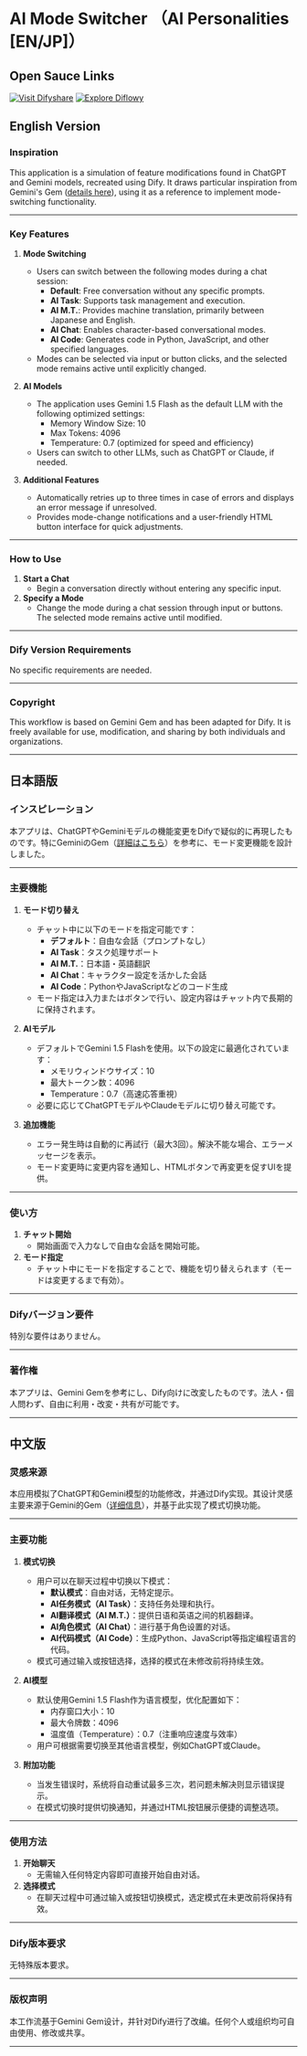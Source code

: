 # AI Mode Switcher （AI Personalities [EN/JP]）

## Open Sauce Links

[![Visit Difyshare](https://img.shields.io/badge/Visit-Difyshare-blue?style=for-the-badge)](https://difyshare.com/flow/6772a34b00331202d768)
[![Explore Diflowy](https://img.shields.io/badge/Explore-Diflowy-green?style=for-the-badge)](https://diflowy.greenerai.top/ja/explore/workflow/?id=3367zl5roibi2a4j)


## English Version

### **Inspiration**
This application is a simulation of feature modifications found in ChatGPT and Gemini models, recreated using Dify. It draws particular inspiration from Gemini's Gem ([details here](https://gemini.google.com)), using it as a reference to implement mode-switching functionality.


---


### **Key Features**

1. **Mode Switching**  
   - Users can switch between the following modes during a chat session:  
     - **Default**: Free conversation without any specific prompts.  
     - **AI Task**: Supports task management and execution.  
     - **AI M.T.**: Provides machine translation, primarily between Japanese and English.  
     - **AI Chat**: Enables character-based conversational modes.  
     - **AI Code**: Generates code in Python, JavaScript, and other specified languages.  
   - Modes can be selected via input or button clicks, and the selected mode remains active until explicitly changed.

2. **AI Models**  
   - The application uses Gemini 1.5 Flash as the default LLM with the following optimized settings:  
     - Memory Window Size: 10  
     - Max Tokens: 4096  
     - Temperature: 0.7 (optimized for speed and efficiency)  
   - Users can switch to other LLMs, such as ChatGPT or Claude, if needed.

3. **Additional Features**  
   - Automatically retries up to three times in case of errors and displays an error message if unresolved.  
   - Provides mode-change notifications and a user-friendly HTML button interface for quick adjustments.


---


### **How to Use**

1. **Start a Chat**  
   - Begin a conversation directly without entering any specific input.  
2. **Specify a Mode**  
   - Change the mode during a chat session through input or buttons. The selected mode remains active until modified.  


---


### **Dify Version Requirements**
No specific requirements are needed.


---


### **Copyright**
This workflow is based on Gemini Gem and has been adapted for Dify. It is freely available for use, modification, and sharing by both individuals and organizations.


---


## 日本語版

### **インスピレーション**
本アプリは、ChatGPTやGeminiモデルの機能変更をDifyで疑似的に再現したものです。特にGeminiのGem（[詳細はこちら](https://gemini.google.com)）を参考に、モード変更機能を設計しました。


---


### **主要機能**

1. **モード切り替え**  
   - チャット中に以下のモードを指定可能です：  
     - **デフォルト**：自由な会話（プロンプトなし）  
     - **AI Task**：タスク処理サポート  
     - **AI M.T.**：日本語・英語翻訳  
     - **AI Chat**：キャラクター設定を活かした会話  
     - **AI Code**：PythonやJavaScriptなどのコード生成  
   - モード指定は入力またはボタンで行い、設定内容はチャット内で長期的に保持されます。  

2. **AIモデル**  
   - デフォルトでGemini 1.5 Flashを使用。以下の設定に最適化されています：  
     - メモリウィンドウサイズ：10  
     - 最大トークン数：4096  
     - Temperature：0.7（高速応答重視）  
   - 必要に応じてChatGPTモデルやClaudeモデルに切り替え可能です。

3. **追加機能**  
   - エラー発生時は自動的に再試行（最大3回）。解決不能な場合、エラーメッセージを表示。  
   - モード変更時に変更内容を通知し、HTMLボタンで再変更を促すUIを提供。  


---


### **使い方**

1. **チャット開始**  
   - 開始画面で入力なしで自由な会話を開始可能。  
2. **モード指定**  
   - チャット中にモードを指定することで、機能を切り替えられます（モードは変更するまで有効）。  


---


### **Difyバージョン要件**
特別な要件はありません。


---


### **著作権**
本アプリは、Gemini Gemを参考にし、Dify向けに改変したものです。法人・個人問わず、自由に利用・改変・共有が可能です。


---


## 中文版

### **灵感来源**
本应用模拟了ChatGPT和Gemini模型的功能修改，并通过Dify实现。其设计灵感主要来源于Gemini的Gem（[详细信息](https://gemini.google.com)），并基于此实现了模式切换功能。


---


### **主要功能**

1. **模式切换**  
   - 用户可以在聊天过程中切换以下模式：  
     - **默认模式**：自由对话，无特定提示。  
     - **AI任务模式（AI Task）**：支持任务处理和执行。  
     - **AI翻译模式（AI M.T.）**：提供日语和英语之间的机器翻译。  
     - **AI角色模式（AI Chat）**：进行基于角色设置的对话。  
     - **AI代码模式（AI Code）**：生成Python、JavaScript等指定编程语言的代码。  
   - 模式可通过输入或按钮选择，选择的模式在未修改前将持续生效。

2. **AI模型**  
   - 默认使用Gemini 1.5 Flash作为语言模型，优化配置如下：  
     - 内存窗口大小：10  
     - 最大令牌数：4096  
     - 温度值（Temperature）：0.7（注重响应速度与效率）  
   - 用户可根据需要切换至其他语言模型，例如ChatGPT或Claude。

3. **附加功能**  
   - 当发生错误时，系统将自动重试最多三次，若问题未解决则显示错误提示。  
   - 在模式切换时提供切换通知，并通过HTML按钮展示便捷的调整选项。


---


### **使用方法**

1. **开始聊天**  
   - 无需输入任何特定内容即可直接开始自由对话。  
2. **选择模式**  
   - 在聊天过程中可通过输入或按钮切换模式，选定模式在未更改前将保持有效。  


---


### **Dify版本要求**
无特殊版本要求。


---


### **版权声明**
本工作流基于Gemini Gem设计，并针对Dify进行了改编。任何个人或组织均可自由使用、修改或共享。


---

